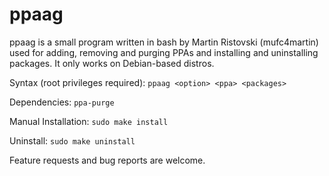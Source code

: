 # ppaag
ppaag is a small program written in bash by Martin Ristovski (mufc4martin) used for adding, removing and purging PPAs and installing and uninstalling packages. It only works on Debian-based distros.

Syntax (root privileges required):
``` ppaag <option> <ppa> <packages> ```

Dependencies:
``` ppa-purge ```

Manual Installation:
``` sudo make install ```

Uninstall:
``` sudo make uninstall ```

Feature requests and bug reports are welcome.
